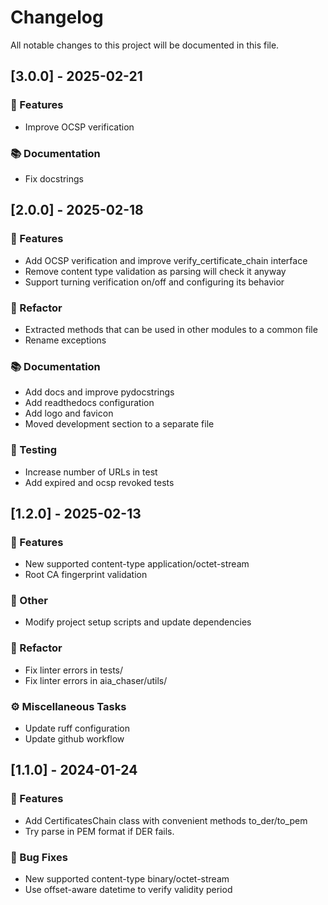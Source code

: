 # Changelog

All notable changes to this project will be documented in this file.

## [3.0.0] - 2025-02-21

### 🚀 Features

- Improve OCSP verification

### 📚 Documentation

- Fix docstrings

## [2.0.0] - 2025-02-18

### 🚀 Features

- Add OCSP verification and improve verify_certificate_chain interface
- Remove content type validation as parsing will check it anyway
- Support turning verification on/off and configuring its behavior

### 🚜 Refactor

- Extracted methods that can be used in other modules to a common file
- Rename exceptions

### 📚 Documentation

- Add docs and improve pydocstrings
- Add readthedocs configuration
- Add logo and favicon
- Moved development section to a separate file

### 🧪 Testing

- Increase number of URLs in test
- Add expired and ocsp revoked tests

## [1.2.0] - 2025-02-13

### 🚀 Features

- New supported content-type application/octet-stream
- Root CA fingerprint validation

### 💼 Other

- Modify project setup scripts and update dependencies

### 🚜 Refactor

- Fix linter errors in tests/
- Fix linter errors in aia_chaser/utils/

### ⚙️ Miscellaneous Tasks

- Update ruff configuration
- Update github workflow

## [1.1.0] - 2024-01-24

### 🚀 Features

- Add CertificatesChain class with convenient methods to_der/to_pem
- Try parse in PEM format if DER fails.

### 🐛 Bug Fixes

- New supported content-type binary/octet-stream
- Use offset-aware datetime to verify validity period

<!-- generated by git-cliff -->
